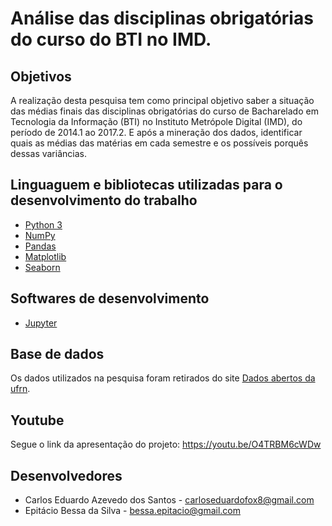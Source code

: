 # Análise das disciplinas obrigatórias do curso do BTI no IMD.

## Objetivos
A realização desta pesquisa tem como principal objetivo saber a situação das médias finais das disciplinas obrigatórias do curso de Bacharelado em Tecnologia da Informação (BTI) no Instituto Metrópole Digital (IMD), do período de 2014.1 ao 2017.2. E após a mineração dos dados, identificar quais as médias das matérias em cada semestre e os possíveis porquês dessas variâncias.

## Linguaguem e bibliotecas utilizadas para o desenvolvimento do trabalho
  * [Python 3](https://www.python.org/download/releases/3.0/)  
  * [NumPy](https://www.scipy.org/scipylib/download.html)
  * [Pandas](https://pandas.pydata.org/)
  * [Matplotlib](https://matplotlib.org/)
  * [Seaborn](https://seaborn.pydata.org/)
  
## Softwares de desenvolvimento
  * [Jupyter](http://jupyter.org/)

## Base de dados
  Os dados utilizados na pesquisa foram retirados do site [Dados abertos da ufrn](http://dados.ufrn.br/).

## Youtube
  Segue o link da apresentação do projeto: https://youtu.be/O4TRBM6cWDw

## Desenvolvedores
  * Carlos Eduardo Azevedo dos Santos - carloseduardofox8@gmail.com 
  * Epitácio Bessa da Silva - bessa.epitacio@gmail.com
  



